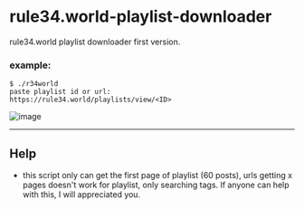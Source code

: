 # rule34.world-playlist-downloader
rule34.world playlist downloader first version.

### example:
```
$ ./r34world
paste playlist id or url:
https://rule34.world/playlists/view/<ID>

```
![image](https://github.com/AnginesGit/rule34.world-playlist-downloader/assets/44559634/ee59a968-efa4-4697-b635-5e6f2fa8c1a6) 
  
---
## Help
- this script only can get the first page of playlist (60 posts), urls getting x pages doesn't work for playlist, only searching tags. If anyone can help with this, I will appreciated you.

